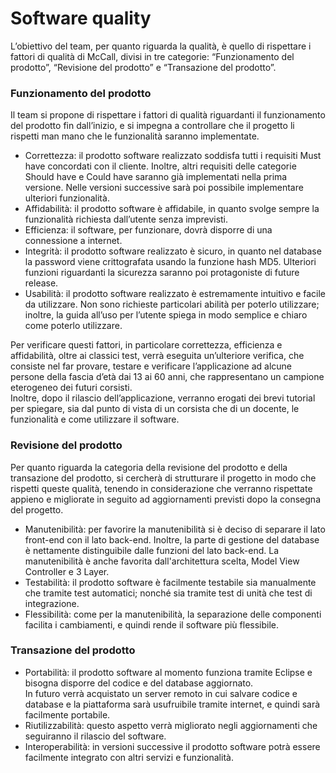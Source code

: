 # Software quality
L’obiettivo del team, per quanto riguarda la qualità, è quello di rispettare i fattori di qualità di McCall, divisi in tre categorie: “Funzionamento del prodotto”, “Revisione del prodotto” e “Transazione del prodotto”. <br> 
### Funzionamento del prodotto
Il team si propone di rispettare i fattori di qualità riguardanti il funzionamento del prodotto fin dall’inizio, e si impegna a controllare che il progetto li rispetti man mano che le funzionalità saranno implementate. <br>
+	Correttezza: il prodotto software realizzato soddisfa tutti i requisiti Must have concordati con il cliente. Inoltre, altri requisiti delle categorie Should have e Could have saranno già implementati nella prima versione. Nelle versioni successive sarà poi possibile implementare ulteriori funzionalità. <br>
+	Affidabilità: il prodotto software è affidabile, in quanto svolge sempre la funzionalità richiesta dall’utente senza imprevisti. <br>
+	Efficienza: il software, per funzionare, dovrà disporre di una connessione a internet. <br>
+	Integrità: il prodotto software realizzato è sicuro, in quanto nel database la password viene crittografata usando la funzione hash MD5. Ulteriori funzioni riguardanti la sicurezza saranno poi protagoniste di future release.<br>
+	Usabilità: il prodotto software realizzato è estremamente intuitivo e facile da utilizzare. Non sono richieste particolari abilità per poterlo utilizzare; inoltre, la guida all’uso per l’utente spiega in modo semplice e chiaro come poterlo utilizzare. <br>

Per verificare questi fattori, in particolare correttezza, efficienza e affidabilità, oltre ai classici test, verrà eseguita un’ulteriore verifica, che consiste nel far provare, testare e verificare l’applicazione ad alcune persone della fascia d’età dai 13 ai 60 anni, che rappresentano un campione eterogeneo dei futuri corsisti. <br>
Inoltre, dopo il rilascio dell’applicazione, verranno erogati dei brevi tutorial per spiegare, sia dal punto di vista di un corsista che di un docente, le funzionalità e come utilizzare il software. <br>

### Revisione del prodotto 
Per quanto riguarda la categoria della revisione del prodotto e della transazione del prodotto, si cercherà di strutturare il progetto in modo che rispetti queste qualità, tenendo in considerazione che verranno rispettate appieno e migliorate in seguito ad aggiornamenti previsti dopo la consegna del progetto. <br>
+	Manutenibilità: per favorire la manutenibilità si è deciso di separare il lato front-end con il lato back-end. Inoltre, la parte di gestione del database è nettamente distinguibile dalle funzioni del lato back-end. La manutenibilità è anche favorita dall'architettura scelta, Model View Controller e 3 Layer. <br>
+	Testabilità: il prodotto software è facilmente testabile sia manualmente che tramite test automatici; nonché sia tramite test di unità che test di integrazione. <br>
+	Flessibilità: come per la manutenibilità, la separazione delle componenti facilita i cambiamenti, e quindi rende il software più flessibile. <br>
### Transazione del prodotto
+	Portabilità: il prodotto software al momento funziona tramite Eclipse e bisogna disporre del codice e del database aggiornato.<br> 
 In futuro verrà acquistato un server remoto in cui salvare codice e database e la piattaforma sarà usufruibile tramite internet, e quindi sarà facilmente portabile. <br>
+	Riutilizzabilità: questo aspetto verrà migliorato negli aggiornamenti che seguiranno il rilascio del software. <br>
+	Interoperabilità: in versioni successive il prodotto software potrà essere facilmente integrato con altri servizi e funzionalità. <br>

